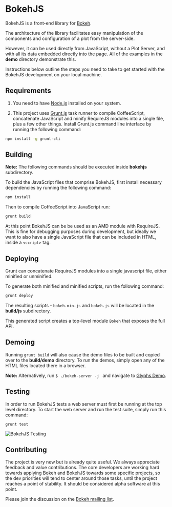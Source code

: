 BokehJS
=======

BokehJS is a front-end library for [Bokeh](http://github.com/ContinuumIO/bokeh).

The architecture of the library facilitates easy manipulation of the components
and configuration of a plot from the server-side.

However, it can be used directly from JavaScript, without a Plot Server, and
with all its data embedded directly into the page.  All of the examples in
the **demo** directory demonstrate this.

Instructions below outline the steps you need to take to get started with the
BokehJS development on your local machine.

Requirements
------------

1. You need to have [Node.js](http://nodejs.org) installed on your system.

2. This project uses [Grunt.js](http://gruntjs.com) task runner to compile
CoffeeScript, concatenate JavaScript and minify RequireJS modules into a single
file, plus a few other things. Install Grunt.js command line interface by
running the following command:

```bash
npm install -g grunt-cli
```

Building
--------

**Note:** The following commands should be executed inside **bokehjs**
subdirectory.

To build the JavaScript files that comprise BokehJS, first install
necessary dependencies by running the following command:

```bash
npm install
```

Then to compile CoffeeScript into JavaScript run:

```bash
grunt build
```

At this point BokehJS can be be used as an AMD module with RequireJS. This is
fine for debugging purposes during development, but ideally we want to also
have a single JavaScript file that can be included in HTML, inside a `<script>`
tag.

Deploying
---------

Grunt can concatenate RequireJS modules into a single javascript file,
either minified or unminified.

To generate both minified and minified scripts, run the following command:

```bash
grunt deploy
```

The resulting scripts - `bokeh.min.js` and `bokeh.js` will be located in
the **build/js** subdirectory.

This generated script creates a top-level module `Bokeh` that exposes
the full API.

Demoing
-------

Running `grunt build` will also cause the demo files to be built and copied
over to the **build/demo** directory. To run the demos, simply open any of the
HTML files located there in a browser.

**Note:** Alternatively, run `$ ./bokeh-server -j ` and navigate to
[Glyphs Demo](http://localhost:5006/bokehjs/static/demo/glyphs.html).

Testing
-------

In order to run BokehJS tests a web server must first be running at the
top level directory. To start the web server and run the test suite,
simply run this command:

```
grunt test
```

![BokehJS Testing](http://i.imgur.com/PcTa3ep.png)

Contributing
------------

The project is very new but is already quite useful.  We always appreciate
feedback and value contributions.  The core developers are working hard towards
applying Bokeh and BokehJS towards some specific projects, so the dev priorities
will tend to center around those tasks, until the project reaches a point of
stability.  It should be considered alpha software at this point.

Please join the discussion on the [Bokeh mailing list](https://groups.google.com/a/continuum.io/forum/#!forum/bokeh).

